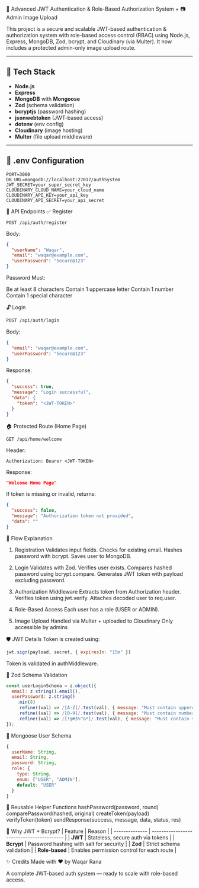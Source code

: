 🔐 Advanced JWT Authentication & Role-Based Authorization System + 📷 Admin Image Upload

This project is a secure and scalable JWT-based authentication & authorization system with role-based access control (RBAC) using Node.js, Express, MongoDB, Zod, bcrypt, and Cloudinary (via Multer). It now includes a protected admin-only image upload route.

---

## 🔧 Tech Stack

- **Node.js**
- **Express**
- **MongoDB** with **Mongoose**
- **Zod** (schema validation)
- **bcryptjs** (password hashing)
- **jsonwebtoken** (JWT-based access)
- **dotenv** (env config)
- **Cloudinary** (image hosting)
- **Multer** (file upload middleware)

---

## 📜 .env Configuration

```env
PORT=3000
DB_URL=mongodb://localhost:27017/authSystem
JWT_SECRET=your_super_secret_key
CLOUDINARY_CLOUD_NAME=your_cloud_name
CLOUDINARY_API_KEY=your_api_key
CLOUDINARY_API_SECRET=your_api_secret
```


🚀 API Endpoints
✅ Register
```arduino
POST /api/auth/register
```

Body:
```json
{
  "userName": "Waqar",
  "email": "waqar@example.com",
  "userPassword": "Secure@123"
}
```

Password Must:

Be at least 8 characters
Contain 1 uppercase letter
Contain 1 number
Contain 1 special character

🔓 Login
```bash
POST /api/auth/login
```

Body:
```json
{
  "email": "waqar@example.com",
  "userPassword": "Secure@123"
}
```

Response:
```json
{
  "success": true,
  "message": "Login successful",
  "data": {
    "token": "<JWT-TOKEN>"
  }
}
```

🏠 Protected Route (Home Page)
```arduino
GET /api/home/welcome
```

Header:
```http
Authorization: Bearer <JWT-TOKEN>
```

Response:
```json
"Welcome Home Page"
```

If token is missing or invalid, returns:
```json
{
  "success": false,
  "message": "Authorization token not provided",
  "data": ""
}
```

🧠 Flow Explanation
1. Registration
Validates input fields.
Checks for existing email.
Hashes password with bcrypt.
Saves user to MongoDB.

2. Login
Validates with Zod.
Verifies user exists.
Compares hashed password using bcrypt.compare.
Generates JWT token with payload excluding password.

3. Authorization Middleware
Extracts token from Authorization header.
Verifies token using jwt.verify.
Attaches decoded user to req.user.

4. Role-Based Access
Each user has a role (USER or ADMIN).

5. Image Upload
Handled via Multer + uploaded to Cloudinary
Only accessible by admins


🛡️ JWT Details
Token is created using:
```js
jwt.sign(payload, secret, { expiresIn: "15m" })
```

Token is validated in authMiddleware.

🧪 Zod Schema Validation
```js
const userLoginSchema = z.object({
  email: z.string().email(),
  userPassword: z.string()
    .min(8)
    .refine((val) => /[A-Z]/.test(val), { message: "Must contain uppercase" })
    .refine((val) => /[0-9]/.test(val), { message: "Must contain number" })
    .refine((val) => /[!@#$%^&*]/.test(val), { message: "Must contain special char" })
});
```

🧱 Mongoose User Schema
```js
{
  userName: String,
  email: String,
  password: String,
  role: {
    type: String,
    enum: ["USER", "ADMIN"],
    default: "USER"
  }
}
```

🧩 Reusable Helper Functions
hashPassword(password, round)
comparePassword(hashed, original)
createToken(payload)
verifyToken(token)
sendResponse(success, message, data, status, res)


🧠 Why JWT + Bcrypt?
| Feature        | Reason                                    |
| -------------- | ----------------------------------------- |
| **JWT**        | Stateless, secure auth via tokens         |
| **Bcrypt**     | Password hashing with salt for security   |
| **Zod**        | Strict schema validation                  |
| **Role-based** | Enables permission control for each route |


✨ Credits
Made with ❤️ by Waqar Rana

A complete JWT-based auth system — ready to scale with role-based access.